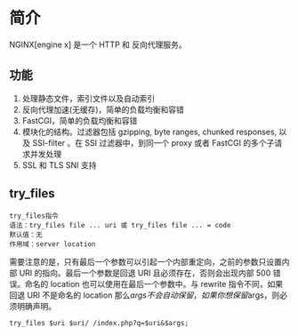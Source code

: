 # 简介

NGINX[engine x] 是一个 HTTP 和 反向代理服务。

## 功能

1. 处理静态文件，索引文件以及自动索引
2. 反向代理加速(无缓存)，简单的负载均衡和容错
3. FastCGI，简单的负载均衡和容错
4. 模块化的结构。过滤器包括 gzipping, byte ranges, chunked responses, 以及 SSI-filter 。在 SSI 过滤器中，到同一个 proxy 或者 FastCGI 的多个子请求并发处理
5. SSL 和 TLS SNI 支持

## try_files

```nginx
try_files指令
语法：try_files file ... uri 或 try_files file ... = code
默认值：无
作用域：server location
```

需要注意的是，只有最后一个参数可以引起一个内部重定向，之前的参数只设置内部 URI 的指向。最后一个参数是回退 URI 且必须存在，否则会出现内部 500 错误。命名的 location 也可以使用在最后一个参数中。与 rewrite 指令不同，如果回退 URI 不是命名的 location 那么$args不会自动保留，如果你想保留$args，则必须明确声明。

```nginx
try_files $uri $uri/ /index.php?q=$uri&$args;
```
